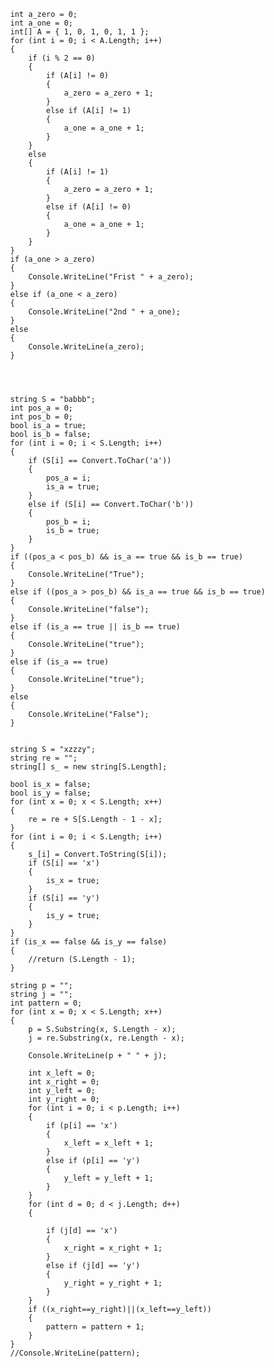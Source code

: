 
            int a_zero = 0;
            int a_one = 0;
            int[] A = { 1, 0, 1, 0, 1, 1 };
            for (int i = 0; i < A.Length; i++)
            {
                if (i % 2 == 0)
                {
                    if (A[i] != 0)
                    {
                        a_zero = a_zero + 1;
                    }
                    else if (A[i] != 1)
                    {
                        a_one = a_one + 1;
                    }
                }
                else
                {
                    if (A[i] != 1)
                    {
                        a_zero = a_zero + 1;
                    }
                    else if (A[i] != 0)
                    {
                        a_one = a_one + 1;
                    }
                }
            }
            if (a_one > a_zero)
            {
                Console.WriteLine("Frist " + a_zero);
            }
            else if (a_one < a_zero)
            {
                Console.WriteLine("2nd " + a_one);
            }
            else
            {
                Console.WriteLine(a_zero);
            }




            string S = "babbb";
            int pos_a = 0;
            int pos_b = 0;
            bool is_a = true;
            bool is_b = false;
            for (int i = 0; i < S.Length; i++)
            {
                if (S[i] == Convert.ToChar('a'))
                {
                    pos_a = i;
                    is_a = true;
                }
                else if (S[i] == Convert.ToChar('b'))
                {
                    pos_b = i;
                    is_b = true;
                }
            }
            if ((pos_a < pos_b) && is_a == true && is_b == true)
            {
                Console.WriteLine("True");
            }
            else if ((pos_a > pos_b) && is_a == true && is_b == true)
            {
                Console.WriteLine("false");
            }
            else if (is_a == true || is_b == true)
            {
                Console.WriteLine("true");
            }
            else if (is_a == true)
            {
                Console.WriteLine("true");
            }
            else
            {
                Console.WriteLine("False");
            }


            string S = "xzzzy";
            string re = "";
            string[] s_ = new string[S.Length];

            bool is_x = false;
            bool is_y = false;
            for (int x = 0; x < S.Length; x++)
            {
                re = re + S[S.Length - 1 - x];
            }
            for (int i = 0; i < S.Length; i++)
            {
                s_[i] = Convert.ToString(S[i]);
                if (S[i] == 'x')
                {
                    is_x = true;
                }
                if (S[i] == 'y')
                {
                    is_y = true;
                }
            }
            if (is_x == false && is_y == false)
            {
                //return (S.Length - 1);
            }

            string p = "";
            string j = "";
            int pattern = 0;
            for (int x = 0; x < S.Length; x++)
            {
                p = S.Substring(x, S.Length - x);
                j = re.Substring(x, re.Length - x);

                Console.WriteLine(p + " " + j);

                int x_left = 0;
                int x_right = 0;
                int y_left = 0;
                int y_right = 0;
                for (int i = 0; i < p.Length; i++)
                {
                    if (p[i] == 'x')
                    {
                        x_left = x_left + 1;
                    }
                    else if (p[i] == 'y')
                    {
                        y_left = y_left + 1;
                    }
                }
                for (int d = 0; d < j.Length; d++)
                {

                    if (j[d] == 'x')
                    {
                        x_right = x_right + 1;
                    }
                    else if (j[d] == 'y')
                    {
                        y_right = y_right + 1;
                    }
                }
                if ((x_right==y_right)||(x_left==y_left))
                {
                    pattern = pattern + 1;
                }
            }
            //Console.WriteLine(pattern);
